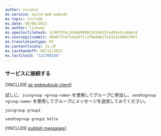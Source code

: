 ```yaml
---
author: vicancy
ms.service: azure-web-pubsub
ms.topic: include
ms.date: 08/06/2021
ms.author: lianwei
ms.openlocfilehash: 1c9875f6c3c6b69098c915d4257ed05e3ca0abc4
ms.sourcegitcommit: 0046757af1da267fc2f0e88617c633524883795f
ms.translationtype: HT
ms.contentlocale: ja-JP
ms.lasthandoff: 08/13/2021
ms.locfileid: "121788248"
---
```

### <a name="connect-to-the-service"></a>サービスに接続する

[!INCLUDE [az webpubsub client](cli-awps-client-connect.md)]

試しに、`joingroup <group-name>` を使用してグループに参加し、`sendtogroup <group-name>` を使用してグループにメッセージを送信してみてください。

```azurecli
joingroup group1
```

```azurecli
sendtogroup group1 hello
```

[!INCLUDE [publish messages](cli-awps-service.md)]
